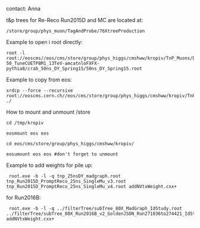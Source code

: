 contact: Anna

t&p trees for Re-Reco Run2015D and MC are located at:

    /store/group/phys_muon/TagAndProbe/76XtreeProduction

Example to open i root directly:

    root -l root://eoscms//eos/cms/store/group/phys_higgs/cmshww/kropiv/TnP_Muons/DYJetsToLL_M-50_TuneCUETP8M1_13TeV-amcatnloFXFX-pythia8/crab_50ns_DY_Spring15/50ns_DY_Spring15.root

Example to copy from eos:

    xrdcp --force --recursive root://eoscms.cern.ch//eos/cms/store/group/phys_higgs/cmshww/kropiv/TnP_Muons/SingleMuon/tnp_Run2015B_PromptReco_50ns_v3.root ./

How to mount and unmount /store

    cd /tmp/kropiv

    eosmount eos eos

    cd eos/cms/store/group/phys_higgs/cmshww/kropiv/

    eosumount eos eos #don't forget to unmount

Example to add weights for pile up:

     root.exe -b -l -q tnp_25nsDY_madgraph.root tnp_Run2015D_PromptReco_25ns_SingleMu_v3.root tnp_Run2015D_PromptReco_25ns_SingleMu_v4.root addNVtxWeight.cxx+

for Run2016B:

     root.exe -b -l -q ../filterTree/subTree_80X_MadGraph_IdStudy.root ../filterTree/subTree_80X_Run2016B_v2_GoldenJSON_Run271036to274421_IdStudy.root addNVtxWeight.cxx+
